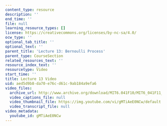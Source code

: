```yaml
---
content_type: resource
description: ''
end_time: ''
file: null
learning_resource_types: []
license: https://creativecommons.org/licenses/by-nc-sa/4.0/
ocw_type: ''
optional_tab_title: ''
optional_text: ''
parent_title: 'Lecture 13: Bernoulli Process'
parent_type: CourseSection
related_resources_text: ''
resource_index_text: ''
resourcetype: Video
start_time: ''
title: Lecture 13 Video
uid: aed5d9b8-da70-e76c-d61c-9ab184a9efa6
video_files:
  archive_url: http://www.archive.org/download/MIT6.041F10/MIT6_041F11_lec13_300k.mp4
  video_captions_file: null
  video_thumbnail_file: https://img.youtube.com/vi/gMTiAeE0NCw/default.jpg
  video_transcript_file: null
video_metadata:
  youtube_id: gMTiAeE0NCw
---
```

